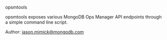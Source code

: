 opsmtools

opsmtools exposes various MongoDB Ops Manager API 
endpoints through a simple command line script.

Author: jason.mimick@mongodb.com

